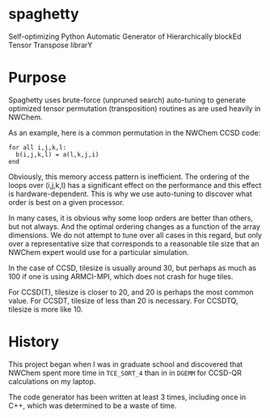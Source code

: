 spaghetty
=========

Self-optimizing Python Automatic Generator of Hierarchically blockEd Tensor Transpose librarY

# Purpose

Spaghetty uses brute-force (unpruned search) auto-tuning to generate optimized
tensor permutation (transposition) routines as are used heavily in NWChem.

As an example, here is a common permutation in the NWChem CCSD code:

```
for all i,j,k,l:
  b(i,j,k,l) = a(l,k,j,i)
end
```

Obviously, this memory access pattern is inefficient.  The ordering of the loops
over (i,j,k,l) has a significant effect on the performance and this effect is
hardware-dependent.  This is why we use auto-tuning to discover what order is best
on a given processor.

In many cases, it is obvious why some loop orders are better than others, but not 
always.  And the optimal ordering changes as a function of the array dimensions.
We do not attempt to tune over all cases in this regard, but only over a representative
size that corresponds to a reasonable tile size that an NWChem expert would use for 
a particular simulation.

In the case of CCSD, tilesize is usually around 30, but perhaps as much as 100 if one
is using ARMCI-MPI, which does not crash for huge tiles.

For CCSD(T), tilesize is closer to 20, and 20 is perhaps the most common value.
For CCSDT, tilesize of less than 20 is necessary.  For CCSDTQ, tilesize is more like 10.

# History

This project began when I was in graduate school and discovered that NWChem spent more
time in ``TCE_SORT_4`` than in in ``DGEMM`` for CCSD-QR calculations on my laptop.

The code generator has been written at least 3 times, including once in C++, which was
determined to be a waste of time.
